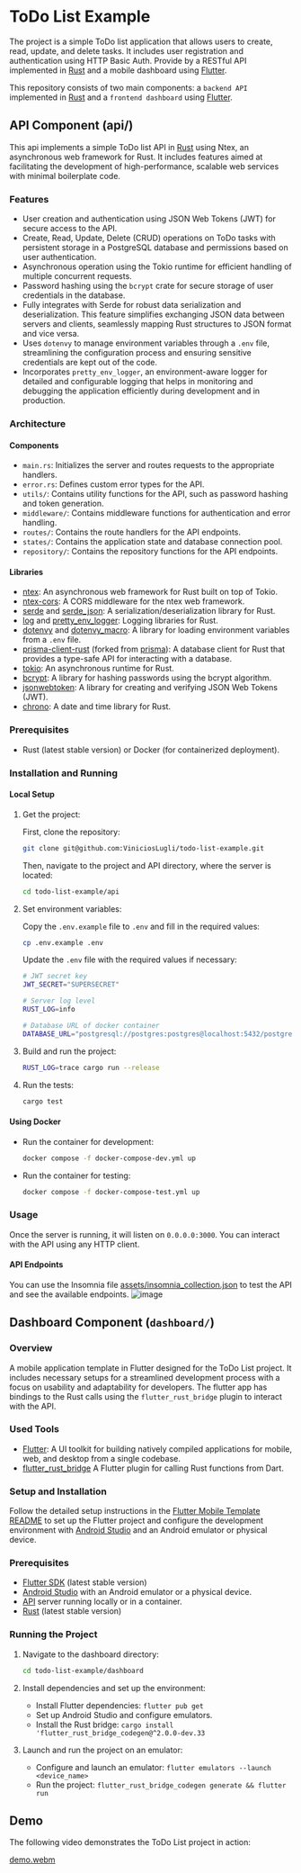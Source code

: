 # ToDo List Example

The project is a simple ToDo list application that allows users to create, read, update, and delete tasks. It includes user registration and authentication using HTTP Basic Auth. Provide by a RESTful API implemented in [Rust](https://www.rust-lang.org/pt-BR) and a mobile dashboard using [Flutter](https://flutter.dev/).

This repository consists of two main components: a `backend API` implemented in [Rust](https://www.rust-lang.org/pt-BR) and a `frontend dashboard` using [Flutter](https://flutter.dev/).

## API Component (api/)

This api implements a simple ToDo list API in [Rust](https://www.rust-lang.org/pt-BR) using Ntex, an asynchronous web framework for Rust. It includes features aimed at facilitating the development of high-performance, scalable web services with minimal boilerplate code.

### Features

-   User creation and authentication using JSON Web Tokens (JWT) for secure access to the API.
-   Create, Read, Update, Delete (CRUD) operations on ToDo tasks with persistent storage in a PostgreSQL database and permissions based on user authentication.
-   Asynchronous operation using the Tokio runtime for efficient handling of multiple concurrent requests.
-   Password hashing using the `bcrypt` crate for secure storage of user credentials in the database.
-   Fully integrates with Serde for robust data serialization and deserialization. This feature simplifies exchanging JSON data between servers and clients, seamlessly mapping Rust structures to JSON format and vice versa.
-   Uses `dotenvy` to manage environment variables through a `.env` file, streamlining the configuration process and ensuring sensitive credentials are kept out of the code.
-   Incorporates `pretty_env_logger`, an environment-aware logger for detailed and configurable logging that helps in monitoring and debugging the application efficiently during development and in production.

### Architecture

#### Components

-   `main.rs`: Initializes the server and routes requests to the appropriate handlers.
-   `error.rs`: Defines custom error types for the API.
-   `utils/`: Contains utility functions for the API, such as password hashing and token generation.
-   `middleware/`: Contains middleware functions for authentication and error handling.
-   `routes/`: Contains the route handlers for the API endpoints.
-   `states/`: Contains the application state and database connection pool.
-   `repository/`: Contains the repository functions for the API endpoints.

#### Libraries

-   [ntex](https://ntex.rs/): An asynchronous web framework for Rust built on top of Tokio.
-   [ntex-cors](https://docs.rs/ntex-cors/latest/ntex_cors/): A CORS middleware for the ntex web framework.
-   [serde](https://serde.rs/) and [serde_json](https://docs.rs/serde_json/): A serialization/deserialization library for Rust.
-   [log](https://docs.rs/log/0.4.14/log/) and [pretty_env_logger](https://docs.rs/pretty_env_logger/0.4.0/pretty_env_logger/): Logging libraries for Rust.
-   [dotenvy](https://docs.rs/dotenvy/0.15.7/dotenvy/) and [dotenvy_macro](https://docs.rs/dotenvy_macro/0.15.7/dotenvy_macro/): A library for loading environment variables from a `.env` file.
-   [prisma-client-rust](https://prisma.brendonovich.dev/) (forked from [prisma](https://www.prisma.io/)): A database client for Rust that provides a type-safe API for interacting with a database.
-   [tokio](https://tokio.rs/): An asynchronous runtime for Rust.
-   [bcrypt](https://docs.rs/bcrypt/0.15.1/bcrypt/): A library for hashing passwords using the bcrypt algorithm.
-   [jsonwebtoken](https://docs.rs/jsonwebtoken/9.3.0/jsonwebtoken/): A library for creating and verifying JSON Web Tokens (JWT).
-   [chrono](https://docs.rs/chrono/0.4.30/chrono/): A date and time library for Rust.

### Prerequisites

-   Rust (latest stable version) or Docker (for containerized deployment).

### Installation and Running

#### Local Setup

1. Get the project:

    First, clone the repository:

    ```sh
    git clone git@github.com:ViniciosLugli/todo-list-example.git
    ```

    Then, navigate to the project and API directory, where the server is located:

    ```sh
    cd todo-list-example/api
    ```

2. Set environment variables:

    Copy the `.env.example` file to `.env` and fill in the required values:

    ```sh
    cp .env.example .env
    ```

    Update the `.env` file with the required values if necessary:

    ```sh
    # JWT secret key
    JWT_SECRET="SUPERSECRET"

    # Server log level
    RUST_LOG=info

    # Database URL of docker container
    DATABASE_URL="postgresql://postgres:postgres@localhost:5432/postgres?schema=public"
    ```

3. Build and run the project:

    ```sh
    RUST_LOG=trace cargo run --release
    ```

4. Run the tests:
    ```sh
    cargo test
    ```

#### Using Docker

-   Run the container for development:

    ```sh
    docker compose -f docker-compose-dev.yml up
    ```

-   Run the container for testing:
    ```sh
    docker compose -f docker-compose-test.yml up
    ```

### Usage

Once the server is running, it will listen on `0.0.0.0:3000`. You can interact with the API using any HTTP client.

#### API Endpoints

You can use the Insomnia file [assets/insomnia_collection.json](assets/insomnia_collection.json) to test the API and see the available endpoints.
![image](https://github.com/ViniciosLugli/todo-list-example/assets/40807526/ee57f10e-cf6d-4df7-834f-fe0befee6224)

## Dashboard Component (`dashboard/`)

### Overview

A mobile application template in Flutter designed for the ToDo List project. It includes necessary setups for a streamlined development process with a focus on usability and adaptability for developers. The flutter app has bindings to the Rust calls using the `flutter_rust_bridge` plugin to interact with the API.

### Used Tools

-   [Flutter](https://flutter.dev/): A UI toolkit for building natively compiled applications for mobile, web, and desktop from a single codebase.
-   [flutter_rust_bridge](https://github.com/fzyzcjy/flutter_rust_bridge) A Flutter plugin for calling Rust functions from Dart.

### Setup and Installation

Follow the detailed setup instructions in the [Flutter Mobile Template README](https://github.com/ViniciosLugli/flutter-mobile-template) to set up the Flutter project and configure the development environment with [Android Studio](https://developer.android.com/studio) and an Android emulator or physical device.

### Prerequisites

-   [Flutter SDK](https://flutter.dev/docs/get-started/install) (latest stable version)
-   [Android Studio](https://developer.android.com/studio) with an Android emulator or a physical device.
-   [API](./api) server running locally or in a container.
-   [Rust](https://www.rust-lang.org/pt-BR) (latest stable version)

### Running the Project

1. Navigate to the dashboard directory:

    ```sh
    cd todo-list-example/dashboard
    ```

2. Install dependencies and set up the environment:

    - Install Flutter dependencies: `flutter pub get`
    - Set up Android Studio and configure emulators.
    - Install the Rust bridge: `cargo install 'flutter_rust_bridge_codegen@^2.0.0-dev.33`

3. Launch and run the project on an emulator:
    - Configure and launch an emulator: `flutter emulators --launch <device_name>`
    - Run the project: `flutter_rust_bridge_codegen generate && flutter run`

## Demo

The following video demonstrates the ToDo List project in action:

[demo.webm](https://github.com/ViniciosLugli/todo-list-example/assets/40807526/ec303809-c90d-404a-9d0f-fa71017f1dfa)
